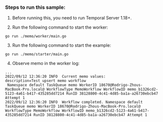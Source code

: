 ### Steps to run this sample:

1) Before running this, you need to run Temporal Server 1.18+.

2) Run the following command to start the worker:
```
go run ./memo/worker/main.go
```

3) Run the following command to start the example:
```
go run ./memo/starter/main.go
```

4) Observe memo in the worker log:
```
...
2022/09/12 12:36:20 INFO  Current memo values:
description=Test upsert memo workflow
 Namespace default TaskQueue memo WorkerID 18670@Rodrigo-Zhous-MacBook-Pro.local@ WorkflowType MemoWorkflow WorkflowID memo_b1326cd2-5123-4a61-b417-435285dd7214 RunID 38128800-4c41-4d85-ba1a-a26730ebcb47 Attempt 1
2022/09/12 12:36:20 INFO  Workflow completed. Namespace default TaskQueue memo WorkerID 18670@Rodrigo-Zhous-MacBook-Pro.local@ WorkflowType MemoWorkflow WorkflowID memo_b1326cd2-5123-4a61-b417-435285dd7214 RunID 38128800-4c41-4d85-ba1a-a26730ebcb47 Attempt 1
```
